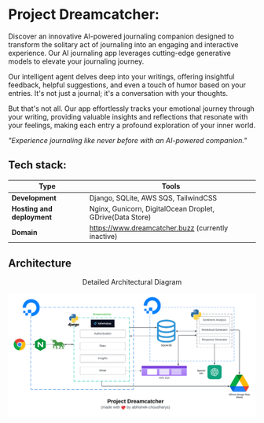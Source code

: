 # Project Dreamcatcher:
Discover an innovative AI-powered journaling companion designed to transform the solitary act of journaling into an engaging and interactive experience. Our AI journaling app leverages cutting-edge generative models to elevate your journaling journey.

Our intelligent agent delves deep into your writings, offering insightful feedback, helpful suggestions, and even a touch of humor based on your entries. It's not just a journal; it's a conversation with your thoughts.

But that's not all. Our app effortlessly tracks your emotional journey through your writing, providing valuable insights and reflections that resonate with your feelings, making each entry a profound exploration of your inner world.

<i>"Experience journaling like never before with an AI-powered companion."</i>


## Tech stack:

| Type     | Tools |
| -------- | ------- |
| <b>Development</b>  | Django, SQLite, AWS SQS, TailwindCSS     |
| <b>Hosting and deployment</b> | Nginx, Gunicorn, DigitalOcean Droplet, GDrive(Data Store)     |
| <b>Domain</b>    | https://www.dreamcatcher.buzz (currently inactive)    |


## Architecture

<p style="text-align: center;">Detailed Architectural Diagram</p>

![Architecture Detailed](./data/dreamcatcher_arch.png)
